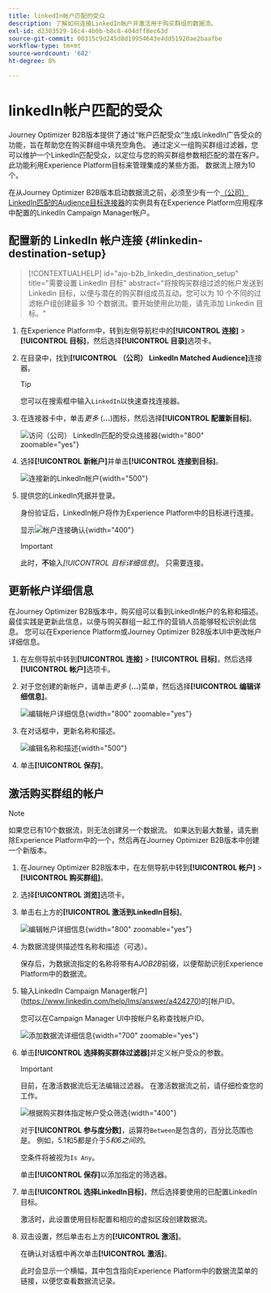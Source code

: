 ```yaml
---
title: linkedIn帐户匹配的受众
description: 了解如何连接LinkedIn帐户并激活用于购买群组的数据流。
exl-id: d2303529-16c4-4b0b-b8c8-404dff8ec63d
source-git-commit: 00315c9d245d8d19954643e4dd51920ae2baafbe
workflow-type: tm+mt
source-wordcount: '682'
ht-degree: 8%

---
```


# linkedIn帐户匹配的受众

Journey Optimizer B2B版本提供了通过“帐户匹配受众”生成LinkedIn广告受众的功能，旨在帮助您在购买群组中填充空角色。 通过定义一组购买群组过滤器，您可以维护一个LinkedIn匹配受众，以定位与您的购买群组参数相匹配的潜在客户。 此功能利用Experience Platform目标来管理集成的某些方面。 数据流上限为10个。

在从Journey Optimizer B2B版本启动数据流之前，必须至少有一个[（公司）LinkedIn匹配的Audience目标连接器](https://experienceleague.adobe.com/en/docs/experience-platform/destinations/catalog/social/linkedin#connect)的实例具有在Experience Platform应用程序中配置的LinkedIn Campaign Manager帐户。

## 配置新的 LinkedIn 帐户连接 {#linkedin-destination-setup}

>[!CONTEXTUALHELP]
>id="ajo-b2b_linkedin_destination_setup"
>title="需要设置 LinkedIn 目标"
>abstract="将按购买群组过滤的帐户发送到 Linkedin 目标，以便与潜在的购买群组成员互动。您可以为 10 个不同的过滤帐户组创建最多 10 个数据流。要开始使用此功能，请先添加 Linkedin 目标。"

1. 在Experience Platform中，转到左侧导航栏中的&#x200B;**[!UICONTROL 连接]** > **[!UICONTROL 目标]**，然后选择&#x200B;**[!UICONTROL 目录]**&#x200B;选项卡。

1. 在目录中，找到&#x200B;**[!UICONTROL （公司） LinkedIn Matched Audience]**&#x200B;连接器。

   >[!TIP]
   >
   >您可以在搜索框中输入`LinkedIn`以快速查找连接器。

1. 在连接器卡中，单击&#x200B;_更多_ (**...**)图标，然后选择&#x200B;**[!UICONTROL 配置新目标]**。

   ![访问（公司） LinkedIn匹配的受众连接器](./assets/aep-destinations-catalog-linkedin.png){width="800" zoomable="yes"}

1. 选择&#x200B;**[!UICONTROL 新帐户]**&#x200B;并单击&#x200B;**[!UICONTROL 连接到目标]**。

   ![连接新的LinkedIn帐户](./assets/aep-destinations-catalog-linkedin-new-account.png){width="500"}

1. 提供您的LinkedIn凭据并登录。

   身份验证后，LinkedIn帐户将作为Experience Platform中的目标进行连接。

   显示![帐户连接确认](./assets/aep-destinations-catalog-linkedin-connected.png){width="400"}

   >[!IMPORTANT]
   >
   >此时，**不**&#x200B;输入&#x200B;_[!UICONTROL 目标详细信息]_。 只需要连接。

## 更新帐户详细信息

在Journey Optimizer B2B版本中，购买组可以看到LinkedIn帐户的名称和描述。 最佳实践是更新此信息，以便与购买群组一起工作的营销人员能够轻松识别此信息。 您可以在Experience Platform或Journey Optimizer B2B版本UI中更改帐户详细信息。

1. 在左侧导航中转到&#x200B;**[!UICONTROL 连接]** > **[!UICONTROL 目标]**，然后选择&#x200B;**[!UICONTROL 帐户]**&#x200B;选项卡。

1. 对于您创建的新帐户，请单击&#x200B;_更多_ (**...**)菜单，然后选择&#x200B;**[!UICONTROL 编辑详细信息]**。

   ![编辑帐户详细信息](./assets/aep-destinations-accounts-edit-details.png){width="800" zoomable="yes"}

1. 在对话框中，更新名称和描述。

   ![编辑名称和描述](./assets/destinations-linkedin-account-edit-details-dialog.png){width="500"}

1. 单击&#x200B;**[!UICONTROL 保存]**。

## 激活购买群组的帐户

>[!NOTE]
>
>如果您已有10个数据流，则无法创建另一个数据流。 如果达到最大数量，请先删除Experience Platform中的一个，然后再在Journey Optimizer B2B版本中创建一个新版本。

1. 在Journey Optimizer B2B版本中，在左侧导航中转到&#x200B;**[!UICONTROL 帐户]** > **[!UICONTROL 购买群组]**。

1. 选择&#x200B;**[!UICONTROL 浏览]**&#x200B;选项卡。

1. 单击右上方的&#x200B;**[!UICONTROL 激活到LinkedIn目标]**。

   ![编辑帐户详细信息](./assets/activate-linkedin-destination.png){width="800" zoomable="yes"}

1. 为数据流提供描述性名称和描述（可选）。

   保存后，为数据流指定的名称将带有&#x200B;_AJOB2B_&#x200B;前缀，以便帮助识别Experience Platform中的数据流。

1. 输入LinkedIn Campaign Manager帐户](https://www.linkedin.com/help/lms/answer/a424270)的[帐户ID。

   您可以在Campaign Manager UI中按帐户名称查找帐户ID。

   ![添加数据流详细信息](./assets/destinations-linkedin-activate-details.png){width="700" zoomable="yes"}

1. 单击&#x200B;**[!UICONTROL 选择购买群体过滤器]**&#x200B;并定义帐户受众的参数。

   >[!IMPORTANT]
   >
   >目前，在激活数据流后无法编辑过滤器。 在激活数据流之前，请仔细检查您的工作。

   ![根据购买群体指定帐户受众筛选](./assets/destinations-linkedin-activate-buying-group-filters.png){width="400"}

   对于&#x200B;**[!UICONTROL 参与度分数]**，运算符`Between`是包含的，百分比范围也是。 例如，5.1和5都是介于&#x200B;_5和6之间的_。

   空条件将被视为`Is Any`。

   单击&#x200B;**[!UICONTROL 保存]**&#x200B;以添加指定的筛选器。

1. 单击&#x200B;**[!UICONTROL 选择LinkedIn目标]**，然后选择要使用的已配置LinkedIn目标。

   激活时，此设置使用目标配置和相应的虚拟区段创建数据流。

1. 双击设置，然后单击右上方的&#x200B;**[!UICONTROL 激活]**。

   在确认对话框中再次单击&#x200B;**[!UICONTROL 激活]**。

   此时会显示一个横幅，其中包含指向Experience Platform中的数据流菜单的链接，以便您查看数据流记录。

